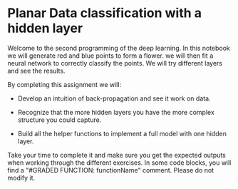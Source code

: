 # Planar Data classification with a hidden layer
 
Welcome to the second programming of the deep learning. In this notebook we will generate red and blue points to form a flower. we will then fit a neural network to correctly classify the points. We will try different layers and see the results.


By completing this assignment we will:

- Develop an intuition of back-propagation and see it work on data.

- Recognize that the more hidden layers you have the more complex structure you could capture.

- Build all the helper functions to implement a full model with one hidden layer.

Take your time to complete it and make sure you get the expected outputs when working through the different exercises. In some code blocks, you will find a "#GRADED FUNCTION: functionName" comment. Please do not modify it.

